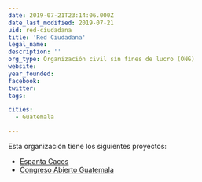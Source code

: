 ```yaml
---
date: 2019-07-21T23:14:06.000Z
date_last_modified: 2019-07-21
uid: red-ciudadana
title: 'Red Ciudadana'
legal_name: 
description: ''
org_type: Organización civil sin fines de lucro (ONG)
website: 
year_founded: 
facebook: 
twitter: 
tags:

cities: 
  - Guatemala

---
```


Esta organización tiene los siguientes proyectos:

- [Espanta Cacos](/proyectos/espanta-cacos)
- [Congreso Abierto Guatemala](/proyectos/congreso-abierto-guatemala)
